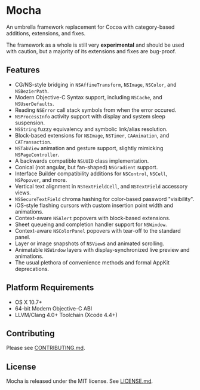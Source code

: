 # Mocha

An umbrella framework replacement for Cocoa with category-based additions, extensions, and fixes.

The framework as a whole is still very **experimental** and should be used with caution, but a majority of its extensions and fixes are bug-proof.

## Features

- CG/NS-style bridging in `NSAffineTransform`, `NSImage`, `NSColor`, and `NSBezierPath`.
- Modern Objective-C Syntax support, including `NSCache`, and `NSUserDefaults`.
- Reading `NSError` call stack symbols from when the error occured.
- `NSProcessInfo` activity support with display and system sleep suspension.
- `NSString` fuzzy equivalency and symbolic link/alias resolution.
- Block-based extensions for `NSImage`, `NSTimer`, `CAAnimation`, and `CATransaction`.
- `NSTabView` animation and gesture support, slightly mimicking `NSPageController`.
- A backwards compatible `NSUUID` class implementation.
- Conical (not angular, but fan-shaped) `NSGradient` support.
- Interface Builder compatibility additions for `NSControl`, `NSCell`, `NSPopover`, and more.
- Vertical text alignment in `NSTextFieldCell`, and `NSTextField` accessory views.
- `NSSecureTextField` chroma hashing for color-based password "visibility".
- iOS-style flashing cursors with custom insertion point width and animations.
- Context-aware `NSAlert` popovers with block-based extensions.
- Sheet queueing and completion handler support for `NSWindow`.
- Context-aware `NSColorPanel` popovers with tear-off to the standard panel.
- Layer or image snapshots of `NSView`s and animated scrolling.
- Animatable `NSWindow` layers with display-synchronized live preview and animations.
- The usual plethora of convenience methods and formal AppKit deprecations.

## Platform Requirements

- OS X 10.7+
- 64-bit Modern Objective-C ABI
- LLVM/Clang 4.0+ Toolchain (Xcode 4.4+)

## Contributing

Please see [CONTRIBUTING.md](https://github.com/galaxas0/Mocha/blob/master/CONTRIBUTING.md).

## License

Mocha is released under the MIT license. See [LICENSE.md](https://github.com/galaxas0/Mocha/blob/master/LICENSE.md).

